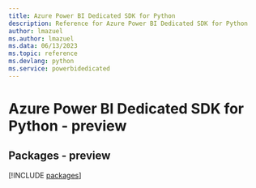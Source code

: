 ```yaml
---
title: Azure Power BI Dedicated SDK for Python
description: Reference for Azure Power BI Dedicated SDK for Python
author: lmazuel
ms.author: lmazuel
ms.data: 06/13/2023
ms.topic: reference
ms.devlang: python
ms.service: powerbidedicated
---
```

# Azure Power BI Dedicated SDK for Python - preview
## Packages - preview
[!INCLUDE [packages](power-bi-dedicated-index.md)]